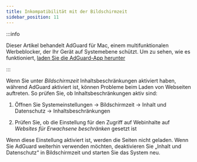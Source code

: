 ```yaml
---
title: Inkompatibilität mit der Bildschirmzeit
sidebar_position: 11
---
```


:::info

Dieser Artikel behandelt AdGuard für Mac, einem multifunktionalen Werbeblocker, der Ihr Gerät auf Systemebene schützt. Um zu sehen, wie es funktioniert, [laden Sie die AdGuard-App herunter](https://agrd.io/download-kb-adblock)

:::

Wenn Sie unter _Bildschirmzeit_ Inhaltsbeschränkungen aktiviert haben, während AdGuard aktiviert ist, können Probleme beim Laden von Webseiten auftreten. So prüfen Sie, ob Inhaltsbeschränkungen aktiv sind:

1. Öffnen Sie Systemeinstellungen → Bildschirmzeit → Inhalt und Datenschutz → Inhaltsbeschränkungen

2. Prüfen Sie, ob die Einstellung für den Zugriff auf Webinhalte auf _Websites für Erwachsene beschränken_ gesetzt ist

Wenn diese Einstellung aktiviert ist, werden die Seiten nicht geladen. Wenn Sie AdGuard weiterhin verwenden möchten, deaktivieren Sie „Inhalt und Datenschutz“ in Bildschirmzeit und starten Sie das System neu.
